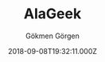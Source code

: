 ---
title: AlaGeek
github: https://github.com/gkmngrgn/hugo-alageek-theme
demo: https://gokmengorgen.net/
author: Gökmen Görgen
thumbnail: themes/gkmngrgn-hugo-alageek-theme.jpg
ssg:
  - Hugo
cms:
  - Markdown
date: 2018-09-08T19:32:11.000Z
description: >-
  alaGeek is an enhanced version of the Cocoa theme featuring a customizable
  homepage with different sections including the latest posts, syntax
  highlighting and MathJax support and much more.
draft: true
publish_date: '2018-09-08T19:32:11Z'
update_date: '2022-10-02T16:22:48Z'
github_star: 59
github_fork: 21
---